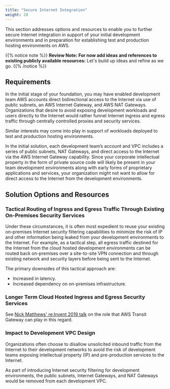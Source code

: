 ```yaml
---
title: "Secure Internet Integration"
weight: 20
---
```


This section addresses options and resources to enable you to further secure Internet integration in support of your initial development environments and in preparation for establishing test and production hosting environments on AWS.

{{% notice note %}}
**Review Note: For now add ideas and references to existing publicly available resources:** Let's build up ideas and refine as we go.
{{% /notice %}}

## Requirements

In the initial stage of your foundation, you may have enabled development team AWS accounts direct bidirectional access to the Internet via use of public subnets, an AWS Internet Gateway, and AWS NAT Gateways.  Organizations that desire to avoid exposing development workloads and users directly to the Internet would rather funnel Internet ingress and egress traffic through centrally controlled proxies and security services.

Similar interests may come into play in support of workloads deployed to test and production hosting environments.

In the initial solution, each development team’s account and VPC includes a series of public subnets, NAT Gateways, and direct access to the Internet via the AWS Internet Gateway capability.  Since your corporate intellectual property in the form of private source code will likely be present in your team development environments along with early forms of proprietary applications and services, your organization might not want to allow for direct access to the Internet from the development environments.

## Solution Options and Resources

### Tactical Routing of Ingress and Egress Traffic Through Existing On-Premises Security Services
Under these circumstances, it is often most expedient to reuse your existing on-premises Internet security filtering capabilities to minimize the risk of IP and other information being leaked from your development environments to the Internet.   For example, as a tactical step, all egress traffic destined for the Internet from the cloud hosted development environments can be routed back on-premises over a site-to-site VPN connection and through existing network and security layers before being sent to the Internet.

The primary downsides of this tactical approach are:
* Increased in latency.
* Increased dependency on on-premises infrastructure.

### Longer Term Cloud Hosted Ingress and Egress Security Services

See [Nick Matthews' re:Invent 2019 talk](https://youtu.be/9Nikqn_02Oc?t=2304) on the role that AWS Transit Gateway can play in this regard.

### Impact to Development VPC Design

Organizations often choose to disallow unsolicited inbound traffic from the Internet to their development networks to avoid the risk of development teams exposing intellectual property (IP) and pre-production services to the Internet.

As part of introducing Internet security filtering for development environments, the public subnets, Internet Gateways, and NAT Gateways would be removed from each development VPC.